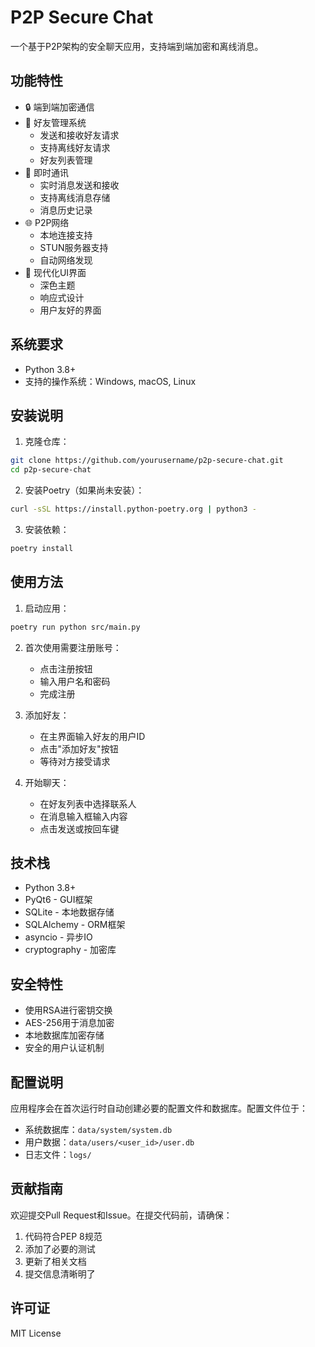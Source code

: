 # P2P Secure Chat

一个基于P2P架构的安全聊天应用，支持端到端加密和离线消息。

## 功能特性

- 🔒 端到端加密通信
- 👥 好友管理系统
  - 发送和接收好友请求
  - 支持离线好友请求
  - 好友列表管理
- 💬 即时通讯
  - 实时消息发送和接收
  - 支持离线消息存储
  - 消息历史记录
- 🌐 P2P网络
  - 本地连接支持
  - STUN服务器支持
  - 自动网络发现
- 🎨 现代化UI界面
  - 深色主题
  - 响应式设计
  - 用户友好的界面

## 系统要求

- Python 3.8+
- 支持的操作系统：Windows, macOS, Linux

## 安装说明

1. 克隆仓库：
```bash
git clone https://github.com/yourusername/p2p-secure-chat.git
cd p2p-secure-chat
```

2. 安装Poetry（如果尚未安装）：
```bash
curl -sSL https://install.python-poetry.org | python3 -
```

3. 安装依赖：
```bash
poetry install
```

## 使用方法

1. 启动应用：
```bash
poetry run python src/main.py
```

2. 首次使用需要注册账号：
   - 点击注册按钮
   - 输入用户名和密码
   - 完成注册

3. 添加好友：
   - 在主界面输入好友的用户ID
   - 点击"添加好友"按钮
   - 等待对方接受请求

4. 开始聊天：
   - 在好友列表中选择联系人
   - 在消息输入框输入内容
   - 点击发送或按回车键

## 技术栈

- Python 3.8+
- PyQt6 - GUI框架
- SQLite - 本地数据存储
- SQLAlchemy - ORM框架
- asyncio - 异步IO
- cryptography - 加密库

## 安全特性

- 使用RSA进行密钥交换
- AES-256用于消息加密
- 本地数据库加密存储
- 安全的用户认证机制

## 配置说明

应用程序会在首次运行时自动创建必要的配置文件和数据库。配置文件位于：

- 系统数据库：`data/system/system.db`
- 用户数据：`data/users/<user_id>/user.db`
- 日志文件：`logs/`

## 贡献指南

欢迎提交Pull Request和Issue。在提交代码前，请确保：

1. 代码符合PEP 8规范
2. 添加了必要的测试
3. 更新了相关文档
4. 提交信息清晰明了

## 许可证

MIT License
